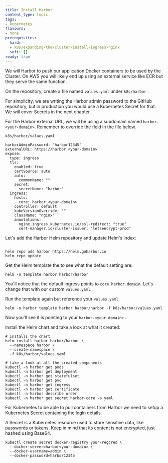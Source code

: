 ```yaml
---
title: Install Harbor
content_type: topic
tags: 
- kubernetes
flavours:
- none
prerequisites:
  hard: 
  - k8s/expanding-the-cluster/install-ingress-nginx
  soft: []
ready: true
---
```


We will Harbor to push our application Docker containers to be used by the Cluster. On AWS you will likely end up using an external service like ECR but they serve the same function.

On the repository, create a file named `values.yaml` under `k8s/harbor` .

For simplicity, we are writing the Harbor admin password to the GitHub repository, but in production you would use a Kubernetes Secret for that. We will cover Secrets in the next chapter.

For the Harbor external URL, we will be using a subdomain named `harbor.<your-domain>`. Remember to override the field in the file below.

`k8s/harbor/values.yaml`
```
harborAdminPassword: "harbor12345"
externalURL: https://harbor.<your-domain>
expose:
  type: ingress
  tls:
    enabled: true
    certSource: auto
    auto:
      commonName: ""
    secret:
      secretName: "harbor"
  ingress:
    hosts:
      core: harbor.<your-domain>
    controller: default
    kubeVersionOverride: ""
    className: "nginx"
    annotations:
      nginx.ingress.kubernetes.io/ssl-redirect: "true"
      cert-manager.io/cluster-issuer: "letsencrypt-prod"
```

Let's add the Harbor Helm repository and update Helm's index:

```

helm repo add harbor https://helm.goharbor.io
helm repo update
```

Get the Helm template the to see what the default setting are:

```
helm -n template harbor harbor/harbor 
```

You'll notice that the default ingress points to `core.harbor.domain`. Let's change that with our custom `values.yaml`.

Run the template again but reference your `values.yaml`.

```
helm -n harbor template harbor harbor/harbor -f k8s/harbor/values.yaml
```

Now you'll see it is pointing to your `harbor.<your-domain>` .

Install the Helm chart and take a look at what it created:

```
# installs the chart
helm install harbor harbor/harbor \
  --namespace harbor \
  --create-namespace \
  -f k8s/harbor/values.yaml

# take a look at all the created components
kubectl -n harbor get pods
kubectl -n harbor get deployment
kubectl -n harbor get statefulset
kubectl -n harbor get pvc
kubectl -n harbor get ingress
kubectl -n harbor get certificate
kubectl -n harbor describe order
kubectl -n harbor get secret harbor-core -o yaml
```

For Kubernetes to be able to pull containers from Harbor we need to setup a Kubernetes Secret containing the login details.

A Secret is a Kubernetes resource used to store sensitive data, like passwords or tokens. Keep in mind that its content is not encrypted, just hashed using Base64.

```
kubectl create secret docker-registry your-regcred \
  --docker-server=harbor<your-domain> \
  --docker-username=admin \
  --docker-password=harbor12345
```
